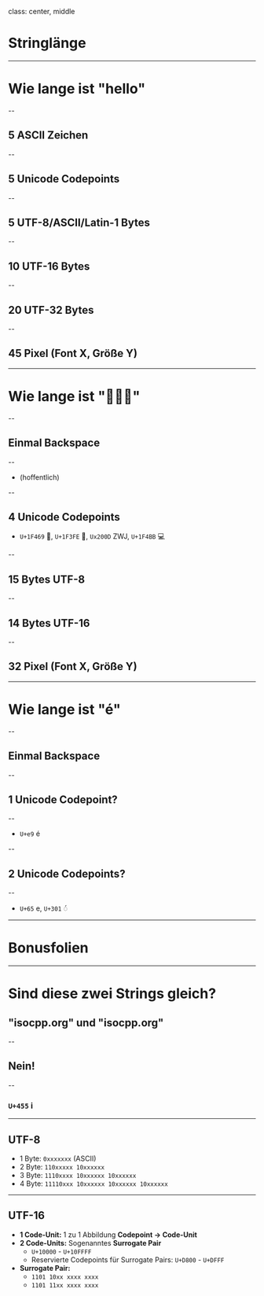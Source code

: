 class: center, middle

# Stringlänge

---

# Wie lange ist "hello"

--

## 5 ASCII Zeichen

--

## 5 Unicode Codepoints

--

## 5 UTF-8/ASCII/Latin-1 Bytes

--

## 10 UTF-16 Bytes

--

## 20 UTF-32 Bytes

--

## 45 Pixel (Font X, Größe Y)

---

# Wie lange ist "👩🏾‍💻"

--

## Einmal Backspace

--

* (hoffentlich)

--

## 4 Unicode Codepoints
* `U+1F469` 👩, `U+1F3FE` 🏾, `Ux200D` ZWJ, `U+1F4BB` 💻

--

## 15 Bytes UTF-8

--

## 14 Bytes UTF-16

--

## 32 Pixel (Font X, Größe Y)

---

# Wie lange ist "é"

--

## Einmal Backspace

--

## 1 Unicode Codepoint?

--

* `U+e9` é

--

## 2 Unicode Codepoints?

--

* `U+65` e, `U+301` ◌́

---

# Bonusfolien

---

# Sind diese zwei Strings gleich?
## "isocpp.org" und "iѕocpp.org"

--

## Nein!

--

### `U+455` i

---

## UTF-8

* 1 Byte: `0xxxxxxx` (ASCII)
* 2 Byte: `110xxxxx 10xxxxxx`
* 3 Byte: `1110xxxx 10xxxxxx 10xxxxxx`
* 4 Byte: `11110xxx 10xxxxxx 10xxxxxx 10xxxxxx`

---

## UTF-16

* **1 Code-Unit:** 1 zu 1 Abbildung **Codepoint -> Code-Unit**
* **2 Code-Units:** Sogenanntes **Surrogate Pair**
	* `U+10000` - `U+10FFFF`
	* Reservierte Codepoints für Surrogate Pairs: `U+D800` - `U+DFFF`
* **Surrogate Pair:**
	* `1101 10xx xxxx xxxx`
	* `1101 11xx xxxx xxxx`
